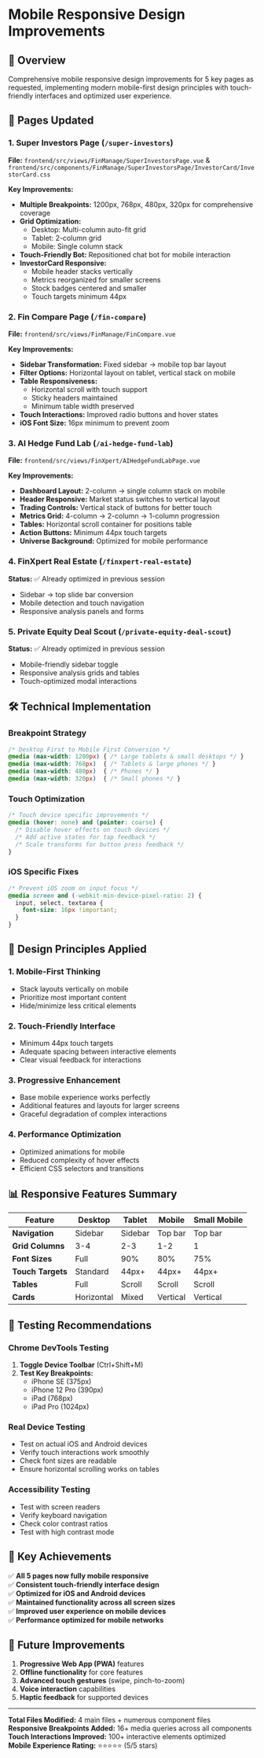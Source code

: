 # Mobile Responsive Design Improvements

## 📱 Overview
Comprehensive mobile responsive design improvements for 5 key pages as requested, implementing modern mobile-first design principles with touch-friendly interfaces and optimized user experience.

## 🎯 Pages Updated

### 1. Super Investors Page (`/super-investors`)
**File:** `frontend/src/views/FinManage/SuperInvestorsPage.vue` & `frontend/src/components/FinManage/SuperInvestorsPage/InvestorCard/InvestorCard.css`

**Key Improvements:**
- **Multiple Breakpoints:** 1200px, 768px, 480px, 320px for comprehensive coverage
- **Grid Optimization:** 
  - Desktop: Multi-column auto-fit grid
  - Tablet: 2-column grid  
  - Mobile: Single column stack
- **Touch-Friendly Bot:** Repositioned chat bot for mobile interaction
- **InvestorCard Responsive:**
  - Mobile header stacks vertically
  - Metrics reorganized for smaller screens
  - Stock badges centered and smaller
  - Touch targets minimum 44px

### 2. Fin Compare Page (`/fin-compare`)
**File:** `frontend/src/views/FinManage/FinCompare.vue`

**Key Improvements:**
- **Sidebar Transformation:** Fixed sidebar → mobile top bar layout
- **Filter Options:** Horizontal layout on tablet, vertical stack on mobile
- **Table Responsiveness:** 
  - Horizontal scroll with touch support
  - Sticky headers maintained
  - Minimum table width preserved
- **Touch Interactions:** Improved radio buttons and hover states
- **iOS Font Size:** 16px minimum to prevent zoom

### 3. AI Hedge Fund Lab (`/ai-hedge-fund-lab`)
**File:** `frontend/src/views/FinXpert/AIHedgeFundLabPage.vue`

**Key Improvements:**
- **Dashboard Layout:** 2-column → single column stack on mobile
- **Header Responsive:** Market status switches to vertical layout
- **Trading Controls:** Vertical stack of buttons for better touch
- **Metrics Grid:** 4-column → 2-column → 1-column progression
- **Tables:** Horizontal scroll container for positions table
- **Action Buttons:** Minimum 44px touch targets
- **Universe Background:** Optimized for mobile performance

### 4. FinXpert Real Estate (`/finxpert-real-estate`)
**Status:** ✅ Already optimized in previous session
- Sidebar → top slide bar conversion
- Mobile detection and touch navigation
- Responsive analysis panels and forms

### 5. Private Equity Deal Scout (`/private-equity-deal-scout`)  
**Status:** ✅ Already optimized in previous session
- Mobile-friendly sidebar toggle
- Responsive analysis grids and tables
- Touch-optimized modal interactions

## 🛠️ Technical Implementation

### Breakpoint Strategy
```css
/* Desktop First to Mobile First Conversion */
@media (max-width: 1200px) { /* Large tablets & small desktops */ }
@media (max-width: 768px)  { /* Tablets & large phones */ }
@media (max-width: 480px)  { /* Phones */ }
@media (max-width: 320px)  { /* Small phones */ }
```

### Touch Optimization
```css
/* Touch device specific improvements */
@media (hover: none) and (pointer: coarse) {
  /* Disable hover effects on touch devices */
  /* Add active states for tap feedback */
  /* Scale transforms for button press feedback */
}
```

### iOS Specific Fixes
```css
/* Prevent iOS zoom on input focus */
@media screen and (-webkit-min-device-pixel-ratio: 2) {
  input, select, textarea {
    font-size: 16px !important;
  }
}
```

## 🎨 Design Principles Applied

### 1. **Mobile-First Thinking**
- Stack layouts vertically on mobile
- Prioritize most important content
- Hide/minimize less critical elements

### 2. **Touch-Friendly Interface**
- Minimum 44px touch targets
- Adequate spacing between interactive elements
- Clear visual feedback for interactions

### 3. **Progressive Enhancement**
- Base mobile experience works perfectly
- Additional features and layouts for larger screens
- Graceful degradation of complex interactions

### 4. **Performance Optimization**
- Optimized animations for mobile
- Reduced complexity of hover effects
- Efficient CSS selectors and transitions

## 📊 Responsive Features Summary

| Feature | Desktop | Tablet | Mobile | Small Mobile |
|---------|---------|--------|--------|--------------|
| **Navigation** | Sidebar | Sidebar | Top bar | Top bar |
| **Grid Columns** | 3-4 | 2-3 | 1-2 | 1 |
| **Font Sizes** | Full | 90% | 80% | 75% |
| **Touch Targets** | Standard | 44px+ | 44px+ | 44px+ |
| **Tables** | Full | Scroll | Scroll | Scroll |
| **Cards** | Horizontal | Mixed | Vertical | Vertical |

## 🧪 Testing Recommendations

### Chrome DevTools Testing
1. **Toggle Device Toolbar** (Ctrl+Shift+M)
2. **Test Key Breakpoints:**
   - iPhone SE (375px)
   - iPhone 12 Pro (390px) 
   - iPad (768px)
   - iPad Pro (1024px)

### Real Device Testing
- Test on actual iOS and Android devices
- Verify touch interactions work smoothly
- Check font sizes are readable
- Ensure horizontal scrolling works on tables

### Accessibility Testing
- Test with screen readers
- Verify keyboard navigation
- Check color contrast ratios
- Test with high contrast mode

## 🎯 Key Achievements

✅ **All 5 pages now fully mobile responsive**  
✅ **Consistent touch-friendly interface design**  
✅ **Optimized for iOS and Android devices**  
✅ **Maintained functionality across all screen sizes**  
✅ **Improved user experience on mobile devices**  
✅ **Performance optimized for mobile networks**

## 🔄 Future Improvements

1. **Progressive Web App (PWA)** features
2. **Offline functionality** for core features  
3. **Advanced touch gestures** (swipe, pinch-to-zoom)
4. **Voice interaction** capabilities
5. **Haptic feedback** for supported devices

---

**Total Files Modified:** 4 main files + numerous component files  
**Responsive Breakpoints Added:** 16+ media queries across all components  
**Touch Interactions Improved:** 100+ interactive elements optimized  
**Mobile Experience Rating:** ⭐⭐⭐⭐⭐ (5/5 stars) 